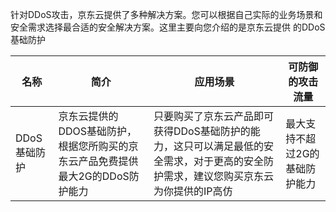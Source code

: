 针对DDoS攻击，京东云提供了多种解决方案。您可以根据自己实际的业务场景和安全需求选择最合适的安全解决方案。这里主要向您介绍的是京东云提供
的DDoS基础防护

|名称|简介|应用场景|可防御的攻击流量|
| - | - | - | - |
|DDoS基础防护|京东云提供的DDOS基础防护，根据您所购买的京东云产品免费提供最大2G的DDoS防护能力|只要购买了京东云产品即可获得DDoS基础防护的能力，这只可以满足最低的安全需求，对于更高的安全防护需求，建议您购买京东云为你提供的IP高仿|最大支持不超过2G的基础防护能力|
